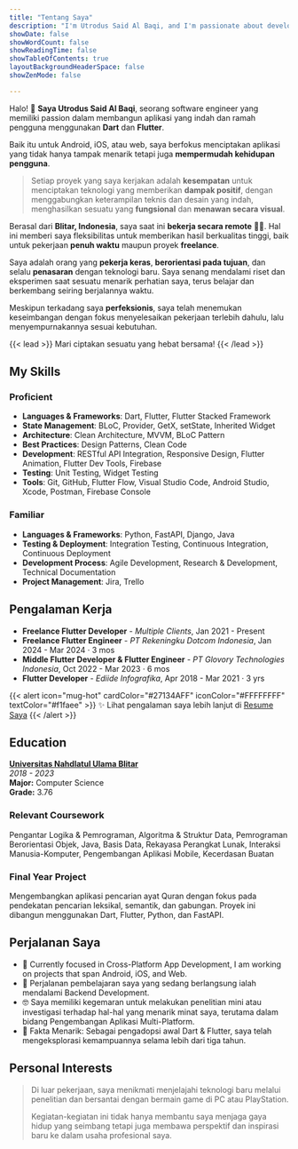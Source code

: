 ```yaml
---
title: "Tentang Saya"
description: "I'm Utrodus Said Al Baqi, and I'm passionate about developing multi-platform applications for Android, iOS, Web, and the Desktop. As a perpetual learner, I thrive on staying ahead with the latest advancements in Flutter and related technologies."
showDate: false
showWordCount: false
showReadingTime: false
showTableOfContents: true
layoutBackgroundHeaderSpace: false
showZenMode: false

---
```



Halo! 👋 **Saya Utrodus Said Al Baqi**, seorang software engineer yang memiliki passion dalam membangun aplikasi yang indah dan ramah pengguna menggunakan **Dart** dan **Flutter**.

Baik itu untuk Android, iOS, atau web, saya berfokus menciptakan aplikasi yang tidak hanya tampak menarik tetapi juga **mempermudah kehidupan pengguna**.

> Setiap proyek yang saya kerjakan adalah **kesempatan** untuk menciptakan teknologi yang memberikan **dampak positif**, dengan menggabungkan keterampilan teknis dan desain yang indah, menghasilkan sesuatu yang **fungsional** dan **menawan secara visual**.

Berasal dari **Blitar, Indonesia**, saya saat ini **bekerja secara remote** 👨‍💻. Hal ini memberi saya fleksibilitas untuk memberikan hasil berkualitas tinggi, baik untuk pekerjaan **penuh waktu** maupun proyek **freelance**.

Saya adalah orang yang **pekerja keras**, **berorientasi pada tujuan**, dan selalu **penasaran** dengan teknologi baru. Saya senang mendalami riset dan eksperimen saat sesuatu menarik perhatian saya, terus belajar dan berkembang seiring berjalannya waktu.

Meskipun terkadang saya **perfeksionis**, saya telah menemukan keseimbangan dengan fokus menyelesaikan pekerjaan terlebih dahulu, lalu menyempurnakannya sesuai kebutuhan.

{{< lead >}}
Mari ciptakan sesuatu yang hebat bersama!
{{< /lead >}}

## My Skills

### Proficient
- **Languages & Frameworks**: Dart, Flutter, Flutter Stacked Framework
- **State Management**: BLoC, Provider, GetX, setState, Inherited Widget
- **Architecture**: Clean Architecture, MVVM, BLoC Pattern
- **Best Practices**: Design Patterns, Clean Code
- **Development**: RESTful API Integration, Responsive Design, Flutter Animation, Flutter Dev Tools, Firebase
- **Testing**: Unit Testing, Widget Testing
- **Tools**: Git, GitHub, Flutter Flow, Visual Studio Code, Android Studio, Xcode, Postman, Firebase Console

### Familiar
- **Languages & Frameworks**: Python, FastAPI, Django, Java
- **Testing & Deployment**: Integration Testing, Continuous Integration, Continuous Deployment
- **Development Process**: Agile Development, Research & Development, Technical Documentation
- **Project Management**: Jira, Trello



## Pengalaman Kerja

-  **Freelance Flutter Developer** - *Multiple Clients*, Jan 2021 - Present
-  **Freelance Flutter Engineer** - *PT Rekeningku Dotcom Indonesia*, Jan 2024 - Mar 2024 · 3 mos
-  **Middle Flutter Developer & Flutter Engineer** - *PT Glovory Technologies Indonesia*, Oct 2022 - Mar 2023 · 6 mos 
-  **Flutter Developer** - *Ediide Infografika*, Apr 2018 - Mar 2021 · 3 yrs

{{< alert icon="mug-hot" cardColor="#27134AFF" iconColor="#FFFFFFFF" textColor="#f1faee" >}}
✨ Lihat pengalaman saya lebih lanjut di [Resume Saya](https://drive.google.com/file/d/16b0HRFwY3Y7WTN1iESdvgO_IM4gZLNZm/view)
{{< /alert >}}

## Education

**[Universitas Nahdlatul Ulama Blitar](https://unublitar.ac.id/)**  
*2018 - 2023*  
**Major:** Computer Science  
**Grade:** 3.76

### Relevant Coursework
Pengantar Logika & Pemrograman, Algoritma & Struktur Data, Pemrograman Berorientasi Objek, Java, Basis Data, Rekayasa Perangkat Lunak, Interaksi Manusia-Komputer, Pengembangan Aplikasi Mobile, Kecerdasan Buatan

### Final Year Project
Mengembangkan aplikasi pencarian ayat Quran dengan fokus pada pendekatan pencarian leksikal, semantik, dan gabungan. Proyek ini dibangun menggunakan Dart, Flutter, Python, dan FastAPI.

  
## Perjalanan Saya

- 🔭 Currently focused in Cross-Platform App Development, I am working on projects that span Android, iOS, and Web.  
- 🌱 Perjalanan pembelajaran saya yang sedang berlangsung ialah mendalami Backend Development.
- 🤓 Saya memiliki kegemaran untuk melakukan penelitian mini atau investigasi terhadap hal-hal yang menarik minat saya, terutama dalam bidang Pengembangan Aplikasi Multi-Platform.
- 🗿 Fakta Menarik: Sebagai pengadopsi awal Dart & Flutter, saya telah mengeksplorasi kemampuannya selama lebih dari tiga tahun.


## Personal Interests
> Di luar pekerjaan, saya menikmati menjelajahi teknologi baru melalui penelitian dan bersantai dengan bermain game di PC atau PlayStation. 
> 
> Kegiatan-kegiatan ini tidak hanya membantu saya menjaga gaya hidup yang seimbang tetapi juga membawa perspektif dan inspirasi baru ke dalam usaha profesional saya.




